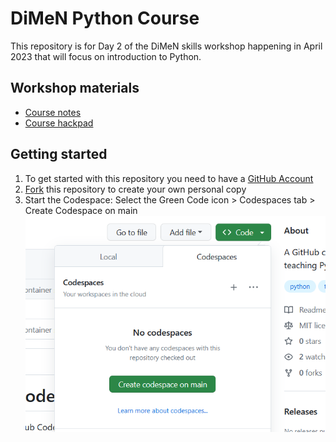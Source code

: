 # DiMeN Python Course

This repository is for Day 2 of the DiMeN skills workshop happening in April 2023 that will focus on introduction to Python.

## Workshop materials

- [Course notes](https://arctraining.github.io/python-2021-04/)
- [Course hackpad](https://hackmd.io/@research-computing-leeds/dimen-py-2023)

## Getting started

1. To get started with this repository you need to have a [GitHub Account](https://github.com/signup)
2. [Fork](https://github.com/ARCTraining/dimen-python-2023/fork) this repository to create your own personal copy
3. Start the Codespace: Select the Green Code icon > Codespaces tab > Create Codespace on main
    ![](./assets/img/codespaces.png)

